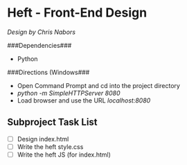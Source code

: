 Heft - Front-End Design
================================
*Design by Chris Nabors*

###Dependencies###
* Python

###Directions (Windows###
* Open Command Prompt and cd into the project directory
* *python -m SimpleHTTPServer 8080*
* Load browser and use the URL *localhost:8080*

Subproject Task List
-------------------------
- [ ] Design index.html
- [ ] Write the heft style.css
- [ ] Write the heft JS (for index.html)

